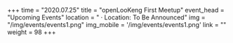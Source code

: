 +++ 
time = "2020.07.25" 
title = "openLooKeng First Meetup" 
event_head = "Upcoming Events"
location = " · Location: To Be Announced" 
img = "/img/events/events1.png"
img_mobile = '/img/events/events1.png'
link = "" 
weight = 98
+++
